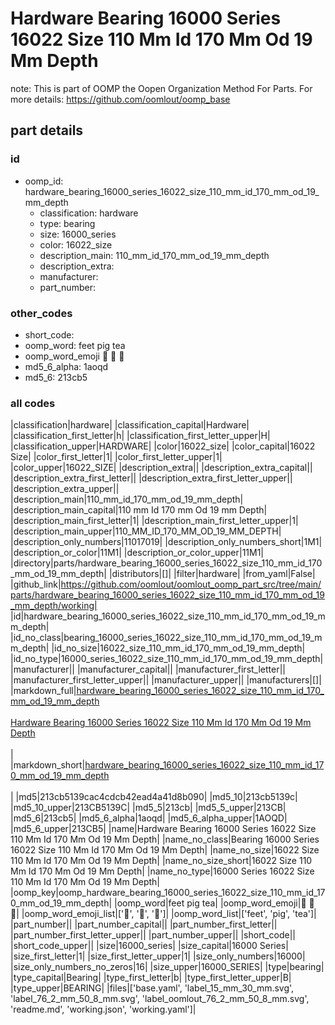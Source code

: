 # Hardware Bearing 16000 Series 16022 Size 110 Mm Id 170 Mm Od 19 Mm Depth  

note: This is part of OOMP the Oopen Organization Method For Parts. For more details: https://github.com/oomlout/oomp_base

##  part details





### id
* oomp_id: hardware_bearing_16000_series_16022_size_110_mm_id_170_mm_od_19_mm_depth
  * classification: hardware
  * type: bearing
  * size: 16000_series
  * color: 16022_size
  * description_main: 110_mm_id_170_mm_od_19_mm_depth
  * description_extra: 
  * manufacturer: 
  * part_number: 

### other_codes
* short_code: 
* oomp_word: feet pig tea
* oomp_word_emoji :feet: :pig: :tea:
* md5_6_alpha: 1aoqd
* md5_6: 213cb5

### all codes 
|classification|hardware|
|classification_capital|Hardware|
|classification_first_letter|h|
|classification_first_letter_upper|H|
|classification_upper|HARDWARE|
|color|16022_size|
|color_capital|16022 Size|
|color_first_letter|1|
|color_first_letter_upper|1|
|color_upper|16022_SIZE|
|description_extra||
|description_extra_capital||
|description_extra_first_letter||
|description_extra_first_letter_upper||
|description_extra_upper||
|description_main|110_mm_id_170_mm_od_19_mm_depth|
|description_main_capital|110 mm Id 170 mm Od 19 mm Depth|
|description_main_first_letter|1|
|description_main_first_letter_upper|1|
|description_main_upper|110_MM_ID_170_MM_OD_19_MM_DEPTH|
|description_only_numbers|11017019|
|description_only_numbers_short|1M1|
|description_or_color|11M1|
|description_or_color_upper|11M1|
|directory|parts/hardware_bearing_16000_series_16022_size_110_mm_id_170_mm_od_19_mm_depth|
|distributors|[]|
|filter|hardware|
|from_yaml|False|
|github_link|https://github.com/oomlout/oomlout_oomp_part_src/tree/main/parts/hardware_bearing_16000_series_16022_size_110_mm_id_170_mm_od_19_mm_depth/working|
|id|hardware_bearing_16000_series_16022_size_110_mm_id_170_mm_od_19_mm_depth|
|id_no_class|bearing_16000_series_16022_size_110_mm_id_170_mm_od_19_mm_depth|
|id_no_size|16022_size_110_mm_id_170_mm_od_19_mm_depth|
|id_no_type|16000_series_16022_size_110_mm_id_170_mm_od_19_mm_depth|
|manufacturer||
|manufacturer_capital||
|manufacturer_first_letter||
|manufacturer_first_letter_upper||
|manufacturer_upper||
|manufacturers|[]|
|markdown_full|[hardware_bearing_16000_series_16022_size_110_mm_id_170_mm_od_19_mm_depth](https://github.com/oomlout/oomlout_oomp_part_src/tree/main/parts/hardware_bearing_16000_series_16022_size_110_mm_id_170_mm_od_19_mm_depth/working)<br>[](https://github.com/oomlout/oomlout_oomp_part_src/tree/main/parts/hardware_bearing_16000_series_16022_size_110_mm_id_170_mm_od_19_mm_depth/working)<br>[Hardware Bearing 16000 Series 16022 Size 110 Mm Id 170 Mm Od 19 Mm Depth](https://github.com/oomlout/oomlout_oomp_part_src/tree/main/parts/hardware_bearing_16000_series_16022_size_110_mm_id_170_mm_od_19_mm_depth/working)<br><br>|
|markdown_short|[hardware_bearing_16000_series_16022_size_110_mm_id_170_mm_od_19_mm_depth](https://github.com/oomlout/oomlout_oomp_part_src/tree/main/parts/hardware_bearing_16000_series_16022_size_110_mm_id_170_mm_od_19_mm_depth/working)<br><br>|
|md5|213cb5139cac4cdcb42ead4a41d8b090|
|md5_10|213cb5139c|
|md5_10_upper|213CB5139C|
|md5_5|213cb|
|md5_5_upper|213CB|
|md5_6|213cb5|
|md5_6_alpha|1aoqd|
|md5_6_alpha_upper|1AOQD|
|md5_6_upper|213CB5|
|name|Hardware Bearing 16000 Series 16022 Size 110 Mm Id 170 Mm Od 19 Mm Depth|
|name_no_class|Bearing 16000 Series 16022 Size 110 Mm Id 170 Mm Od 19 Mm Depth|
|name_no_size|16022 Size 110 Mm Id 170 Mm Od 19 Mm Depth|
|name_no_size_short|16022 Size 110 Mm Id 170 Mm Od 19 Mm Depth|
|name_no_type|16000 Series 16022 Size 110 Mm Id 170 Mm Od 19 Mm Depth|
|oomp_key|oomp_hardware_bearing_16000_series_16022_size_110_mm_id_170_mm_od_19_mm_depth|
|oomp_word|feet pig tea|
|oomp_word_emoji|:feet: :pig: :tea:|
|oomp_word_emoji_list|[':feet:', ':pig:', ':tea:']|
|oomp_word_list|['feet', 'pig', 'tea']|
|part_number||
|part_number_capital||
|part_number_first_letter||
|part_number_first_letter_upper||
|part_number_upper||
|short_code||
|short_code_upper||
|size|16000_series|
|size_capital|16000 Series|
|size_first_letter|1|
|size_first_letter_upper|1|
|size_only_numbers|16000|
|size_only_numbers_no_zeros|16|
|size_upper|16000_SERIES|
|type|bearing|
|type_capital|Bearing|
|type_first_letter|b|
|type_first_letter_upper|B|
|type_upper|BEARING|
|files|['base.yaml', 'label_15_mm_30_mm.svg', 'label_76_2_mm_50_8_mm.svg', 'label_oomlout_76_2_mm_50_8_mm.svg', 'readme.md', 'working.json', 'working.yaml']|
